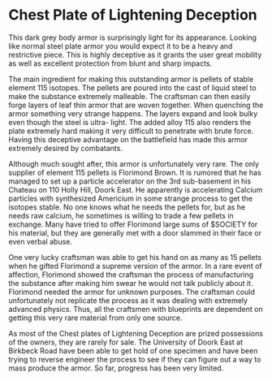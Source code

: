 # Chest Plate of Lightening Deception



This dark grey body armor is surprisingly light for its appearance. Looking like normal steel plate armor you would expect it to be a heavy and restrictive piece. This is highly deceptive as it grants the user great mobility as well as excellent protection from blunt and sharp impacts.&#x20;

The main ingredient for making this outstanding armor is pellets of stable element 115 isotopes. The pellets are poured into the cast of liquid steel to make the substance extremely malleable. The craftsman can then easily forge layers of leaf thin armor that are woven together. When quenching the armor something very strange happens. The layers expand and look bulky even though the steel is ultra- light. The added alloy 115 also renders the plate extremely hard making it very difficult to penetrate with brute force. Having this deceptive advantage on the battlefield has made this armor extremely desired by combatants.&#x20;

Although much sought after, this armor is unfortunately very rare. The only supplier of element 115 pellets is Florimond Brown. It is rumored that he has managed to set up a particle accelerator on the 3rd sub-basement in his Chateau on 110 Holly Hill, Doork East. He apparently is accelerating Calcium particles with synthesized Americium in some strange process to get the isotopes stable. No one knows what he needs the pellets for, but as he needs raw calcium, he sometimes is willing to trade a few pellets in exchange. Many have tried to offer Florimond large sums of $SOCIETY for his material, but they are generally met with a door slammed in their face or even verbal abuse.&#x20;

One very lucky craftsman was able to get his hand on as many as 15 pellets when he gifted Florimond a supreme version of the armor. In a rare event of affection, Florimond showed the craftsman the process of manufacturing the substance after making him swear he would not talk publicly about it. Florimond needed the armor for unknown purposes. The craftsman could unfortunately not replicate the process as it was dealing with extremely advanced physics. Thus, all the craftsmen with blueprints are dependent on getting this very rare material from only one source.&#x20;

As most of the Chest plates of Lightening Deception are prized possessions of the owners, they are rarely for sale. The University of Doork East at Birkbeck Road have been able to get hold of one specimen and have been trying to reverse engineer the process to see if they can figure out a way to mass produce the armor. So far, progress has been very limited.
